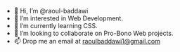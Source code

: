 - 👋 Hi, I’m @raoul-baddawi
- 👀 I’m interested in Web Development.
- 🌱 I’m currently learning CSS.
- 💞️ I’m looking to collaborate on Pro-Bono Web projects.
- 📫 Drop me an email at raoulbaddawi1@gmail.com

<!---
raoul-baddawi/raoul-baddawi is a ✨ special ✨ repository because its `README.md` (this file) appears on your GitHub profile.
You can click the Preview link to take a look at your changes.
--->
